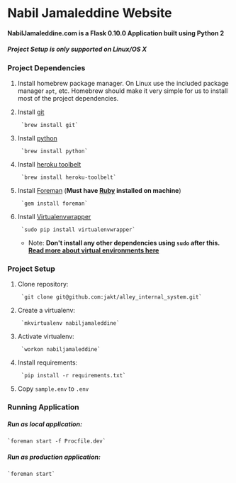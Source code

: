 # Nabil Jamaleddine Website

#### NabilJamaleddine.com is a Flask 0.10.0 Application built using Python 2

##### Project Setup is only supported on Linux/OS X


### Project Dependencies
1. Install homebrew package manager. On Linux use the included package manager `apt`, etc. Homebrew should make it very simple for us to install most of the project dependencies.

2. Install [git](https://git-scm.com/)

        `brew install git`

3. Install [python](https://www.python.org/)

        `brew install python`


4. Install [heroku toolbelt](https://toolbelt.heroku.com/)

        `brew install heroku-toolbelt`

5. Install [Foreman](http://ddollar.github.io/foreman/) (**Must have [Ruby](https://www.ruby-lang.org/en/) installed on machine**)

        `gem install foreman`

6. Install [Virtualenvwrapper](https://virtualenvwrapper.readthedocs.org/en/latest/index.html)

        `sudo pip install virtualenvwrapper`

    * Note: **Don't install any other dependencies using `sudo` after this. [Read more about virtual environments here](http://docs.python-guide.org/en/latest/dev/virtualenvs/)**

### Project Setup
1. Clone repository:

        `git clone git@github.com:jakt/alley_internal_system.git`

2. Create a virtualenv:

        `mkvirtualenv nabiljamaleddine`

3. Activate virtualenv:

        `workon nabiljamaleddine`

4. Install requirements:

        `pip install -r requirements.txt`

5. Copy `sample.env` to `.env`


### Running Application
##### Run as local application:
    `foreman start -f Procfile.dev`

##### Run as production application:
    `foreman start`
